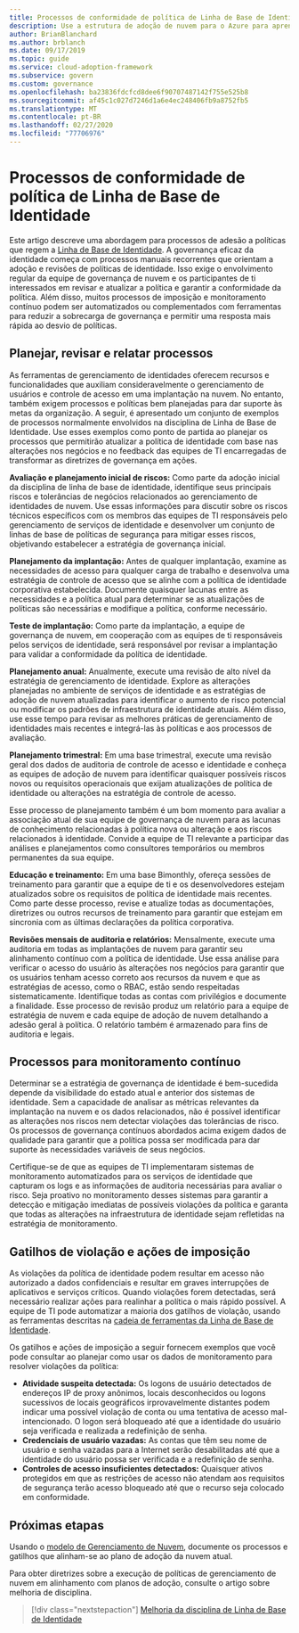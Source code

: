 ```yaml
---
title: Processos de conformidade de política de Linha de Base de Identidade
description: Use a estrutura de adoção de nuvem para o Azure para aprender uma abordagem de criação de processos que dão suporte a uma disciplina de governança de linha de base de identidade.
author: BrianBlanchard
ms.author: brblanch
ms.date: 09/17/2019
ms.topic: guide
ms.service: cloud-adoption-framework
ms.subservice: govern
ms.custom: governance
ms.openlocfilehash: ba23836fdcfcd8dee6f90707487142f755e525b8
ms.sourcegitcommit: af45c1c027d7246d1a6e4ec248406fb9a8752fb5
ms.translationtype: MT
ms.contentlocale: pt-BR
ms.lasthandoff: 02/27/2020
ms.locfileid: "77706976"
---
```

# <a name="identity-baseline-policy-compliance-processes"></a>Processos de conformidade de política de Linha de Base de Identidade

Este artigo descreve uma abordagem para processos de adesão a políticas que regem a [Linha de Base de Identidade](./index.md). A governança eficaz da identidade começa com processos manuais recorrentes que orientam a adoção e revisões de políticas de identidade. Isso exige o envolvimento regular da equipe de governança de nuvem e os participantes de ti interessados em revisar e atualizar a política e garantir a conformidade da política. Além disso, muitos processos de imposição e monitoramento contínuo podem ser automatizados ou complementados com ferramentas para reduzir a sobrecarga de governança e permitir uma resposta mais rápida ao desvio de políticas.

## <a name="planning-review-and-reporting-processes"></a>Planejar, revisar e relatar processos

As ferramentas de gerenciamento de identidades oferecem recursos e funcionalidades que auxiliam consideravelmente o gerenciamento de usuários e controle de acesso em uma implantação na nuvem. No entanto, também exigem processos e políticas bem planejadas para dar suporte às metas da organização. A seguir, é apresentado um conjunto de exemplos de processos normalmente envolvidos na disciplina de Linha de Base de Identidade. Use esses exemplos como ponto de partida ao planejar os processos que permitirão atualizar a política de identidade com base nas alterações nos negócios e no feedback das equipes de TI encarregadas de transformar as diretrizes de governança em ações.

**Avaliação e planejamento inicial de riscos:** Como parte da adoção inicial da disciplina de linha de base de identidade, identifique seus principais riscos e tolerâncias de negócios relacionados ao gerenciamento de identidades de nuvem. Use essas informações para discutir sobre os riscos técnicos específicos com os membros das equipes de TI responsáveis pelo gerenciamento de serviços de identidade e desenvolver um conjunto de linhas de base de políticas de segurança para mitigar esses riscos, objetivando estabelecer a estratégia de governança inicial.

**Planejamento da implantação:** Antes de qualquer implantação, examine as necessidades de acesso para qualquer carga de trabalho e desenvolva uma estratégia de controle de acesso que se alinhe com a política de identidade corporativa estabelecida. Documente quaisquer lacunas entre as necessidades e a política atual para determinar se as atualizações de políticas são necessárias e modifique a política, conforme necessário.

**Teste de implantação:** Como parte da implantação, a equipe de governança de nuvem, em cooperação com as equipes de ti responsáveis pelos serviços de identidade, será responsável por revisar a implantação para validar a conformidade da política de identidade.

**Planejamento anual:** Anualmente, execute uma revisão de alto nível da estratégia de gerenciamento de identidade. Explore as alterações planejadas no ambiente de serviços de identidade e as estratégias de adoção de nuvem atualizadas para identificar o aumento de risco potencial ou modificar os padrões de infraestrutura de identidade atuais. Além disso, use esse tempo para revisar as melhores práticas de gerenciamento de identidades mais recentes e integrá-las às políticas e aos processos de avaliação.

**Planejamento trimestral:** Em uma base trimestral, execute uma revisão geral dos dados de auditoria de controle de acesso e identidade e conheça as equipes de adoção de nuvem para identificar quaisquer possíveis riscos novos ou requisitos operacionais que exijam atualizações de política de identidade ou alterações na estratégia de controle de acesso.

Esse processo de planejamento também é um bom momento para avaliar a associação atual de sua equipe de governança de nuvem para as lacunas de conhecimento relacionadas à política nova ou alteração e aos riscos relacionados à identidade. Convide a equipe de TI relevante a participar das análises e planejamentos como consultores temporários ou membros permanentes da sua equipe.

**Educação e treinamento:** Em uma base Bimonthly, ofereça sessões de treinamento para garantir que a equipe de ti e os desenvolvedores estejam atualizados sobre os requisitos de política de identidade mais recentes. Como parte desse processo, revise e atualize todas as documentações, diretrizes ou outros recursos de treinamento para garantir que estejam em sincronia com as últimas declarações da política corporativa.

**Revisões mensais de auditoria e relatórios:** Mensalmente, execute uma auditoria em todas as implantações de nuvem para garantir seu alinhamento contínuo com a política de identidade. Use essa análise para verificar o acesso do usuário às alterações nos negócios para garantir que os usuários tenham acesso correto aos recursos da nuvem e que as estratégias de acesso, como o RBAC, estão sendo respeitadas sistematicamente. Identifique todas as contas com privilégios e documente a finalidade. Esse processo de revisão produz um relatório para a equipe de estratégia de nuvem e cada equipe de adoção de nuvem detalhando a adesão geral à política. O relatório também é armazenado para fins de auditoria e legais.

## <a name="processes-for-ongoing-monitoring"></a>Processos para monitoramento contínuo

Determinar se a estratégia de governança de identidade é bem-sucedida depende da visibilidade do estado atual e anterior dos sistemas de identidade. Sem a capacidade de analisar as métricas relevantes da implantação na nuvem e os dados relacionados, não é possível identificar as alterações nos riscos nem detectar violações das tolerâncias de risco. Os processos de governança contínuos abordados acima exigem dados de qualidade para garantir que a política possa ser modificada para dar suporte às necessidades variáveis de seus negócios.

Certifique-se de que as equipes de TI implementaram sistemas de monitoramento automatizados para os serviços de identidade que capturam os logs e as informações de auditoria necessárias para avaliar o risco. Seja proativo no monitoramento desses sistemas para garantir a detecção e mitigação imediatas de possíveis violações da política e garanta que todas as alterações na infraestrutura de identidade sejam refletidas na estratégia de monitoramento.

## <a name="violation-triggers-and-enforcement-actions"></a>Gatilhos de violação e ações de imposição

As violações da política de identidade podem resultar em acesso não autorizado a dados confidenciais e resultar em graves interrupções de aplicativos e serviços críticos. Quando violações forem detectadas, será necessário realizar ações para realinhar a política o mais rápido possível. A equipe de TI pode automatizar a maioria dos gatilhos de violação, usando as ferramentas descritas na [cadeia de ferramentas da Linha de Base de Identidade](./toolchain.md).

Os gatilhos e ações de imposição a seguir fornecem exemplos que você pode consultar ao planejar como usar os dados de monitoramento para resolver violações da política:

- **Atividade suspeita detectada:** Os logons de usuário detectados de endereços IP de proxy anônimos, locais desconhecidos ou logons sucessivos de locais geográficos irprovavelmente distantes podem indicar uma possível violação de conta ou uma tentativa de acesso mal-intencionado. O logon será bloqueado até que a identidade do usuário seja verificada e realizada a redefinição de senha.
- **Credenciais de usuário vazadas:** As contas que têm seu nome de usuário e senha vazadas para a Internet serão desabilitadas até que a identidade do usuário possa ser verificada e a redefinição de senha.
- **Controles de acesso insuficientes detectados:** Quaisquer ativos protegidos em que as restrições de acesso não atendam aos requisitos de segurança terão acesso bloqueado até que o recurso seja colocado em conformidade.

## <a name="next-steps"></a>Próximas etapas

Usando o [modelo de Gerenciamento de Nuvem](./template.md), documente os processos e gatilhos que alinham-se ao plano de adoção da nuvem atual.

Para obter diretrizes sobre a execução de políticas de gerenciamento de nuvem em alinhamento com planos de adoção, consulte o artigo sobre melhoria de disciplina.

> [!div class="nextstepaction"]
> [Melhoria da disciplina de Linha de Base de Identidade](./discipline-improvement.md)
